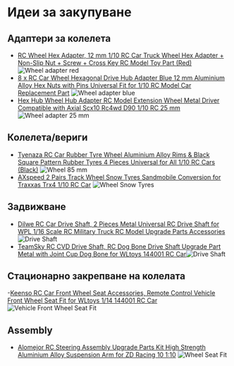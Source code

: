 # Идеи за закупуване
## Адаптери за колелета
- [RC Wheel Hex Adapter, 12 mm 1/10 RC Car Truck Wheel Hex Adapter + Non-Slip Nut + Screw + Cross Key RC Model Toy Part (Red)](https://www.amazon.de/-/en/Wheel-Adapter-Truck-Non-Slip-Screw/dp/B097C5C4CQ/ref=sr_1_54?crid=36V0HAJLFVUAK&keywords=rc%2Bcar%2Bersatzteile%2Brad&qid=1675192076&sprefix=rc%2Bcar%2Bspare%2Bparts%2Bwheel%2Caps%2C121&sr=8-54&th=1) ![Wheel adapter red](./to_buy_images/adapters_12mm_red.jpg)
- [8 x RC Car Wheel Hexagonal Drive Hub Adapter Blue 12 mm Aluminium Alloy Hex Nuts with Pins Universal Fit for 1/10 RC Model Car Replacement Part](https://www.amazon.de/Hexagonal-Adapter-Aluminium-Universal-Replacement/dp/B08KCY65CJ/ref=sr_1_36_sspa?crid=36V0HAJLFVUAK&keywords=rc+car+ersatzteile+rad&qid=1675194065&sprefix=rc+car+spare+parts+wheel%2Caps%2C121&sr=8-36-spons&sp_csd=d2lkZ2V0TmFtZT1zcF9tdGY&psc=1) ![Wheel adapter blue](./to_buy_images/adapters_12mm_blue.jpg)
- [Hex Hub Wheel Hub Adapter RC Model Extension Wheel Metal Driver Compatible with Axial Scx10 Rc4wd D90 1/10 RC 25 mm](https://www.amazon.de/Wheel-Adapter-Extension-Driver-Compatible/dp/B09LCTR571/ref=sr_1_3_sspa?crid=1SKI4DLNBKRA1&keywords=RC4WD+SCX10+D90+Funkgesteuertes+%28RC%29&qid=1675195786&s=toys&sprefix=rc4wd+scx10+d90+%2Ctoys%2C98&sr=1-3-spons&sp_csd=d2lkZ2V0TmFtZT1zcF9hdGY&psc=1&smid=ANOQZ0SYCP3SO)![Wheel adapter 25 mm](./to_buy_images/adapters_12mm_25mm.jpg)
## Колелета/вериги
- [Tyenaza RC Car Rubber Tyre Wheel Aluminium Alloy Rims & Black Square Pattern Rubber Tyres 4 Pieces Universal for All 1/10 RC Cars (Black)](https://www.amazon.de/Tyenaza-Rubber-Aluminium-Pattern-Universal/dp/B099DV8RGS/ref=sr_1_34_sspa?crid=36V0HAJLFVUAK&keywords=rc%2Bcar%2Bersatzteile%2Brad&qid=1675192076&sprefix=rc%2Bcar%2Bspare%2Bparts%2Bwheel%2Caps%2C121&sr=8-34-spons&sp_csd=d2lkZ2V0TmFtZT1zcF9tdGY&smid=A3CQAZL0O20ZD7&th=1) ![Wheel 85 mm](./to_buy_images/wheel_85mm.jpg)
- [AXspeed 2 Pairs Track Wheel Snow Tyres Sandmobile Conversion for Traxxas Trx4 1/10 RC Car](https://www.amazon.de/-/en/AXspeed-Pairs-Sandmobile-Conversion-Traxxas/dp/B0831JLG4P/ref=sr_1_50?crid=1V79CD1UG6ARC&keywords=rc%2Bauto%2Bschnee&qid=1675188101&sprefix=rc%2Bcar%2Bsnow%2Caps%2C108&sr=8-50&th=1) ![Wheel Snow Tyres](./to_buy_images/track_wheel_snow.jpg)
## Задвижване
- [Dilwe RC Car Drive Shaft, 2 Pieces Metal Universal RC Drive Shaft for WPL 1/16 Scale RC Military Truck RC Model Upgrade Parts Accessories](https://www.amazon.de/-/en/Pieces-Universal-Military-Upgrade-Accessories/dp/B07MQDRXF4/ref=pd_day0fbt_img_sccl_2/261-3067236-0783540?pd_rd_w=7Uv4X&content-id=amzn1.sym.e8249946-a819-4dfd-9616-63cfe1050ff1&pf_rd_p=e8249946-a819-4dfd-9616-63cfe1050ff1&pf_rd_r=1APVV2RH44J0WGC372BK&pd_rd_wg=p9x4R&pd_rd_r=7d59eb4b-8105-4123-a3d3-8647c8631e29&pd_rd_i=B07MQDRXF4&psc=1) ![Drive Shaft](./to_buy_images/driveshaft.jpg)
- [TeamSky RC CVD Drive Shaft, RC Dog Bone Drive Shaft Upgrade Part Metal with Joint Cup Dog Bone for WLtoys 144001 RC Car](https://www.amazon.de/-/en/TeamSky-Drive-Upgrade-WLtoys-144001/dp/B0B7HR7RPS/ref=d_pd_sbs_sccl_3_6/261-3067236-0783540?pd_rd_w=FVVs4&content-id=amzn1.sym.e240add7-999b-4e0b-8c0e-340ec2846a97&pf_rd_p=e240add7-999b-4e0b-8c0e-340ec2846a97&pf_rd_r=JSJ0XWGCKSGJ9C1AVQ91&pd_rd_wg=Xex0z&pd_rd_r=a9b48551-7d3d-427e-8986-0862268e9ec0&pd_rd_i=B0B7HR7RPS&psc=1)![Drive Shaft](./to_buy_images/driveshaft2.jpg)
## Стационарно закрепване на колелата
-[Keenso RC Car Front Wheel Seat Accessories, Remote Control Vehicle Front Wheel Seat Fit for WLtoys 1/14 144001 RC Car](https://www.amazon.de/-/en/Keenso-Accessories-Remote-Control-Vehicle/dp/B088NX69N5/ref=d_pd_sbs_sccl_2_5/261-3067236-0783540?pd_rd_w=rMRqg&content-id=amzn1.sym.e240add7-999b-4e0b-8c0e-340ec2846a97&pf_rd_p=e240add7-999b-4e0b-8c0e-340ec2846a97&pf_rd_r=MQ5TR2EY1N4NTVB65AB2&pd_rd_wg=hZ6GS&pd_rd_r=f86ac2d8-6479-468f-9c33-f2540bd5c7d9&pd_rd_i=B088NX69N5&psc=1) ![Vehicle Front Wheel Seat Fit](./to_buy_images/wheel_seat_red.jpg)
## Assembly
- [Alomejor RC Steering Assembly Upgrade Parts Kit High Strength Aluminium Alloy Suspension Arm for ZD Racing 10 1:10](https://www.amazon.de/-/en/Alomejor-Steering-Assembly-Aluminium-Suspension/dp/B0BJQ9J1NR/ref=sr_1_4?crid=3QSLECG0Y2SAN&keywords=RC%2BQuerlenker&qid=1675195198&s=toys&sprefix=rc%2Bsuspension%2Barm%2Ctoys%2C98&sr=1-4&th=1) ![Wheel Seat Fit](./to_buy_images/arms_assembly.jpg)
